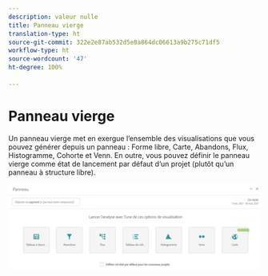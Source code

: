 ```yaml
---
description: valeur nulle
title: Panneau vierge
translation-type: ht
source-git-commit: 322e2e87ab532d5e8a864dc06613a9b275c71df5
workflow-type: ht
source-wordcount: '47'
ht-degree: 100%

---
```



# Panneau vierge

Un panneau vierge met en exergue l’ensemble des visualisations que vous pouvez générer depuis un panneau : Forme libre, Carte, Abandons, Flux, Histogramme, Cohorte et Venn. En outre, vous pouvez définir le panneau vierge comme état de lancement par défaut d’un projet (plutôt qu’un panneau à structure libre).

![](assets/blank_panel.png)

